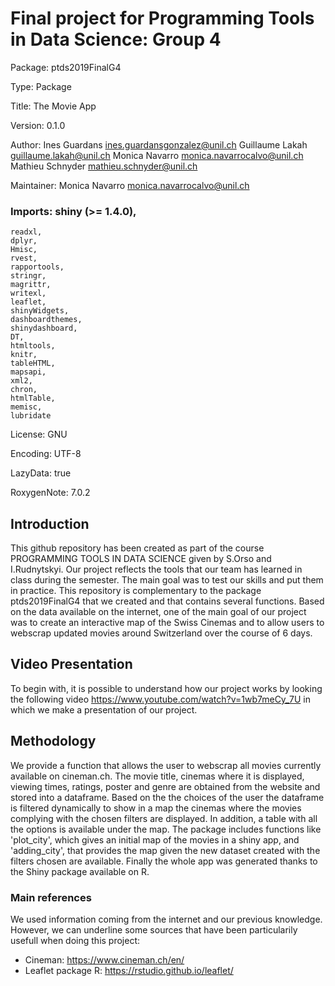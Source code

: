 # Final project for Programming Tools in Data Science: Group 4 

Package: ptds2019FinalG4

Type: Package

Title: The Movie App

Version: 0.1.0

Author: Ines Guardans <ines.guardansgonzalez@unil.ch>
        Guillaume Lakah <guillaume.lakah@unil.ch>
        Monica Navarro <monica.navarrocalvo@unil.ch>
        Mathieu Schnyder <mathieu.schnyder@unil.ch>

Maintainer: Monica Navarro <monica.navarrocalvo@unil.ch>


### Imports: shiny (>= 1.4.0),
    readxl,
    dplyr,
    Hmisc,
    rvest,
    rapportools,
    stringr,
    magrittr,
    writexl,
    leaflet,
    shinyWidgets,
    dashboardthemes,
    shinydashboard,
    DT,
    htmltools,
    knitr,
    tableHTML,
    mapsapi,
    xml2,
    chron,
    htmlTable,
    memisc,
    lubridate

License: GNU

Encoding: UTF-8

LazyData: true

RoxygenNote: 7.0.2


## Introduction
This github repository has been created as part of the course PROGRAMMING TOOLS IN DATA SCIENCE given by S.Orso and I.Rudnytskyi. Our project reflects the tools that our team has learned in class during the semester. The main goal was to test our skills and put them in practice. 
This repository is complementary to the package ptds2019FinalG4 that we created and that contains several functions.
Based on the data available on the internet, one of the main goal of our project was to create an interactive map of the Swiss Cinemas and to allow users to webscrap updated movies around Switzerland over the course of 6 days. 

## Video Presentation
To begin with, it is possible to understand how our project works by looking the following video https://www.youtube.com/watch?v=1wb7meCy_7U in which we make a presentation of our project.

## Methodology
We provide a function that allows the user to webscrap all movies currently available on cineman.ch. The movie title, cinemas where it is displayed, viewing times, ratings, poster and genre are obtained from the website and stored into a dataframe.
Based on the the choices of the user the dataframe is filtered dynamically to show in a map the cinemas where the movies complying with the chosen filters are displayed. In addition, a table with all the options is available under the map. The package includes functions like 'plot_city', which gives an initial map of the movies in a shiny app, and 'adding_city', that provides the map given the new dataset created with the filters chosen are available.
Finally the whole app was generated thanks to the Shiny package available on R.

### Main references
We used information coming from the internet and our previous knowledge. However, we can underline some sources that have been particularily usefull when doing this project:
- Cineman: https://www.cineman.ch/en/
- Leaflet package R: https://rstudio.github.io/leaflet/
